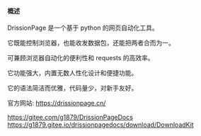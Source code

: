 
#### 概述
DrissionPage 是一个基于 python 的网页自动化工具。

它既能控制浏览器，也能收发数据包，还能把两者合而为一。

可兼顾浏览器自动化的便利性和 requests 的高效率。

它功能强大，内置无数人性化设计和便捷功能。

它的语法简洁而优雅，代码量少，对新手友好。



官方网站: https://drissionpage.cn/

https://gitee.com/g1879/DrissionPageDocs
https://g1879.gitee.io/drissionpagedocs/download/DownloadKit